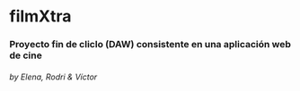 <h1>filmXtra</h1>
<h3>Proyecto fin de cliclo (DAW) consistente en una aplicación web de cine</h3>
<h6>by Elena, Rodri & Víctor</h6>

